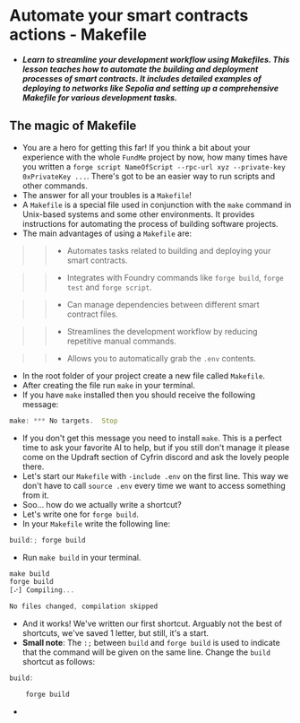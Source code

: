 # Automate your smart contracts actions - Makefile
- ***Learn to streamline your development workflow using Makefiles. This lesson teaches how to automate the building and deployment processes of smart contracts. It includes detailed examples of deploying to networks like Sepolia and setting up a comprehensive Makefile for various development tasks.***

## The magic of Makefile
- You are a hero for getting this far! If you think a bit about your experience with the whole `FundMe` project by now, how many times have you written a `forge script NameOfScript --rpc-url xyz --private-key 0xPrivateKey ...`. There's got to be an easier way to run scripts and other commands.
- The answer for all your troubles is a `Makefile`!
- A `Makefile` is a special file used in conjunction with the `make` command in Unix-based systems and some other environments. It provides instructions for automating the process of building software projects.
- The main advantages of using a `Makefile` are:

>> * Automates tasks related to building and deploying your smart contracts.

>> * Integrates with Foundry commands like `forge build`, `forge test` and `forge script`.

>> * Can manage dependencies between different smart contract files.

>> * Streamlines the development workflow by reducing repetitive manual commands.

>> * Allows you to automatically grab the `.env` contents.

- In the root folder of your project create a new file called `Makefile`.
- After creating the file run `make` in your terminal.
- If you have `make` installed then you should receive the following message:

```javascript
make: *** No targets.  Stop
```

- If you don't get this message you need to install `make`. This is a perfect time to ask your favorite AI to help, but if you still don't manage it please come on the Updraft section of Cyfrin discord and ask the lovely people there.
- Let's start our `Makefile` with `-include .env` on the first line. This way we don't have to call `source .env` every time we want to access something from it.
- Soo... how do we actually write a shortcut?
- Let's write one for `forge build`.
- In your `Makefile` write the following line:

```javascript
build:; forge build
```

- Run `make build` in your terminal.

```javascript
make build
forge build
[⠔] Compiling...

No files changed, compilation skipped
```

- And it works! We've written our first shortcut. Arguably not the best of shortcuts, we've saved 1 letter, but still, it's a start.
- **Small note**: The `:;` between `build` and `forge build` is used to indicate that the command will be given on the same line. Change the `build` shortcut as follows:

```javascript
build:

	forge build
```

- 